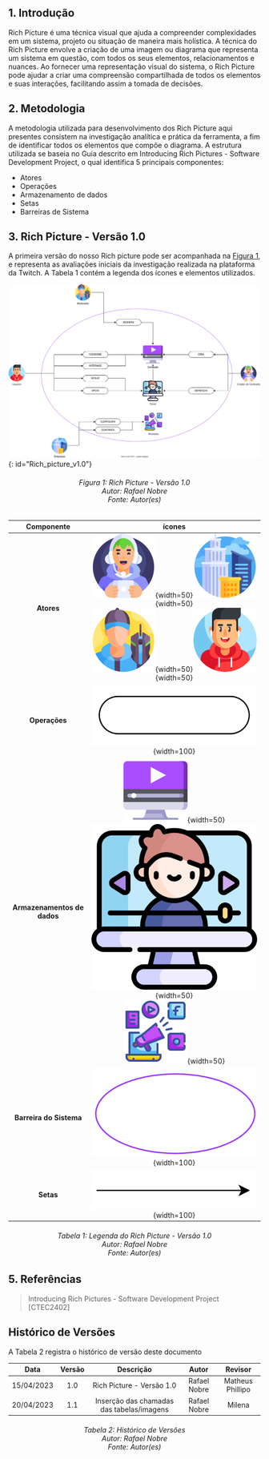 ## 1. Introdução

Rich Picture é uma técnica visual que ajuda a compreender complexidades em um sistema, projeto ou situação de maneira mais holística. A técnica do Rich Picture envolve a criação de uma imagem ou diagrama que representa um sistema em questão, com todos os seus elementos, relacionamentos e nuances. Ao fornecer uma representação visual do sistema, o Rich Picture pode ajudar a criar uma compreensão compartilhada de todos os elementos e suas interações, facilitando assim a tomada de decisões.

## 2. Metodologia

A metodologia utilizada para desenvolvimento dos Rich Picture aqui presentes consistem na investigação analítica e prática da ferramenta, a fim de identificar todos os elementos que compõe o diagrama. A estrutura utilizada se baseia no Guia descrito em Introducing Rich Pictures - Software Development Project, o qual identifica 5 principais componentes:

- Atores
- Operações
- Armazenamento de dados
- Setas
- Barreiras de Sistema


## 3. Rich Picture - Versão 1.0

A primeira versão do nosso Rich picture pode ser acompanhada na [Figura 1](#Rich_picture_v1.0), e representa as avaliações iniciais da investigação realizada na plataforma da Twitch. A Tabela 1 contém a legenda dos ícones e elementos utilizados.

![Rich_picture_v1.0](./assets/versions/rich_picture_1.svg){: id="Rich_picture_v1.0"}
<h6 align = "center">Figura 1: Rich Picture - Versão 1.0
<br>Autor: Rafael Nobre
<br>Fonte: Autor(es)</h6>

| Componente  | ícones     |
| :-----------: | :----------: |
|**Atores**|![criador_de_conteudo_icon](./assets/icons/criador_de_conteudo.png){width=50}![empresa_icon](./assets/icons/empresa.png){width=50}<br>![moderador_icon](./assets/icons/moderador.png){width=50}![usuario_icon](./assets/icons/usuario.png){width=50}|
|**Operações**|![operacao_icon](./assets/icons/operacao.png){width=100}|
|**Armazenamentos de dados**|![conteudo_icon](./assets/icons/conteudo.png){width=50}![canal_icon](./assets/icons/canal.png){width=50}<br>![anuncio_icon](./assets/icons/anuncio.png){width=50}|
|**Barreira do Sistema**|![barreira_icon](./assets/icons/barreira.png){width=100}|
|**Setas**|![seta_icon](./assets/icons/seta.png){width=100}|


<h6 align = "center" id='Tabela_rich_picture_v1.0'> Tabela 1: Legenda do Rich Picture - Versão 1.0
<br> Autor: Rafael Nobre
<br>Fonte: Autor(es)</h6>

## 5. Referências

> Introducing Rich Pictures - Software Development Project [CTEC2402]

## Histórico de Versões

A Tabela 2 registra o histórico de versão deste documento

|**Data** | **Versão** | **Descrição** | **Autor** | **Revisor** |
|:---: | :---: | :---: | :---: | :---: |
| 15/04/2023 | 1.0 | Rich Picture - Versão 1.0 | Rafael Nobre | Matheus Phillipo |
| 20/04/2023 | 1.1 | Inserção das chamadas das tabelas/imagens| Rafael Nobre| Milena|

<h6 align = "center"> Tabela 2: Histórico de Versões
<br> Autor: Rafael Nobre
<br>Fonte: Autor(es)</h6>